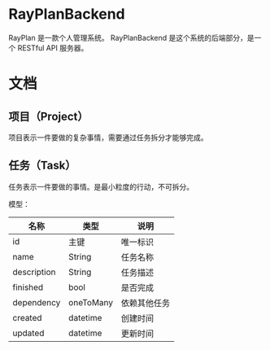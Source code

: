 # RayPlanBackend

RayPlan 是一款个人管理系统。 RayPlanBackend 是这个系统的后端部分，是一个 RESTful API 服务器。


# 文档

## 项目（Project）

项目表示一件要做的复杂事情，需要通过任务拆分才能够完成。

## 任务（Task）

任务表示一件要做的事情。是最小粒度的行动，不可拆分。

模型：

|名称|类型|说明|
|---|---|---|
|id |主键|唯一标识|
|name |String|任务名称|
|description |String|任务描述|
|finished |bool|是否完成|
|dependency|oneToMany|依赖其他任务|
|created |datetime|创建时间|
|updated |datetime|更新时间|




